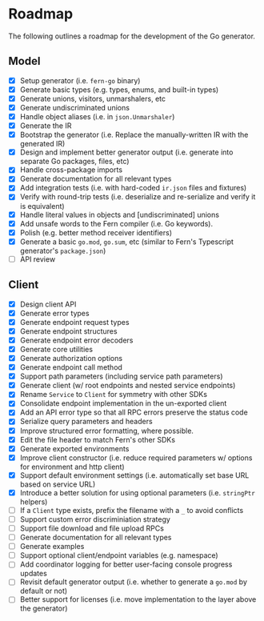 # Roadmap

The following outlines a roadmap for the development of the Go generator.

## Model

- [x] Setup generator (i.e. `fern-go` binary)
- [x] Generate basic types (e.g. types, enums, and built-in types)
- [x] Generate unions, visitors, unmarshalers, etc
- [x] Generate undiscriminated unions
- [x] Handle object aliases (i.e. in `json.Unmarshaler`)
- [x] Generate the IR
- [x] Bootstrap the generator (i.e. Replace the manually-written IR with the generated IR)
- [x] Design and implement better generator output (i.e. generate into separate Go packages, files, etc)
- [x] Handle cross-package imports
- [x] Generate documentation for all relevant types
- [x] Add integration tests (i.e. with hard-coded `ir.json` files and fixtures)
- [x] Verify with round-trip tests (i.e. deserialize and re-serialize and verify it is equivalent)
- [x] Handle literal values in objects and [undiscriminated] unions
- [x] Add unsafe words to the Fern compiler (i.e. Go keywords).
- [x] Polish (e.g. better method receiver identifiers)
- [x] Generate a basic `go.mod`, `go.sum`, etc (similar to Fern's Typescript generator's `package.json`)
- [ ] API review

## Client

- [x] Design client API
- [x] Generate error types
- [x] Generate endpoint request types
- [x] Generate endpoint structures
- [x] Generate endpoint error decoders
- [x] Generate core utilities
- [x] Generate authorization options
- [x] Generate endpoint call method
- [x] Support path parameters (including service path parameters)
- [x] Generate client (w/ root endpoints and nested service endpoints)
- [x] Rename `Service` to `Client` for symmetry with other SDKs
- [x] Consolidate endpoint implementation in the un-exported client
- [x] Add an API error type so that all RPC errors preserve the status code
- [x] Serialize query parameters and headers
- [x] Improve structured error formatting, where possible.
- [x] Edit the file header to match Fern's other SDKs
- [x] Generate exported environments
- [x] Improve client constructor (i.e. reduce required parameters w/ options for environment and http client)
- [x] Support default environment settings (i.e. automatically set base URL based on service URL)
- [x] Introduce a better solution for using optional parameters (i.e. `stringPtr` helpers)
- [ ] If a `Client` type exists, prefix the filename with a `_` to avoid conflicts
- [ ] Support custom error discriminiation strategy
- [ ] Support file download and file upload RPCs
- [ ] Generate documentation for all relevant types
- [ ] Generate examples
- [ ] Support optional client/endpoint variables (e.g. namespace)
- [ ] Add coordinator logging for better user-facing console progress updates
- [ ] Revisit default generator output (i.e. whether to generate a `go.mod` by default or not)
- [ ] Better support for licenses (i.e. move implementation to the layer above the generator)
